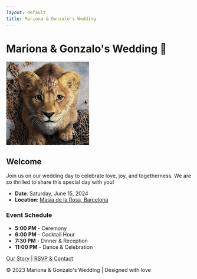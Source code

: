 ```yaml
---
layout: default
title: Mariona & Gonzalo's Wedding
---
```


# Mariona & Gonzalo's Wedding 💍

![Mariona & Gonzalo](img/marionaygonzalo.jpg)

## Welcome

Join us on our wedding day to celebrate love, joy, and togetherness. We are so thrilled to share this special day with you!

- **Date**: Saturday, June 15, 2024
- **Location**: [Masia de la Rosa, Barcelona](https://maps.google.com)

### Event Schedule

- **5:00 PM** - Ceremony
- **6:00 PM** - Cocktail Hour
- **7:30 PM** - Dinner & Reception
- **11:00 PM** - Dance & Celebration

[Our Story](about.md) | [RSVP & Contact](contact.md)


<footer>
    © 2023 Mariona & Gonzalo's Wedding | Designed with love
</footer>